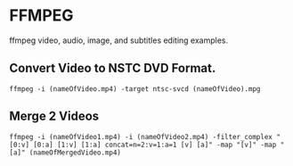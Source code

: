 # FFMPEG
ffmpeg video, audio, image, and subtitles editing examples.

## Convert Video to NSTC DVD Format.
```console
ffmpeg -i (nameOfVideo.mp4) -target ntsc-svcd (nameOfVideo).mpg
```

## Merge 2 Videos
```console
ffmpeg -i (nameOfVideo1.mp4) -i (nameOfVideo2.mp4) -filter_complex "[0:v] [0:a] [1:v] [1:a] concat=n=2:v=1:a=1 [v] [a]" -map "[v]" -map "[a]" (nameOfMergedVideo.mp4)
```
